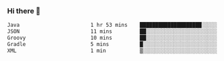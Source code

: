 ### Hi there 👋

<!--START_SECTION:waka-->

```txt
Java                       1 hr 53 mins    ████████████████████░░░░░   79.72 %
JSON                       11 mins         ██░░░░░░░░░░░░░░░░░░░░░░░   08.24 %
Groovy                     10 mins         ██░░░░░░░░░░░░░░░░░░░░░░░   07.37 %
Gradle                     5 mins          █░░░░░░░░░░░░░░░░░░░░░░░░   03.84 %
XML                        1 min           ▒░░░░░░░░░░░░░░░░░░░░░░░░   00.75 %
```

<!--END_SECTION:waka-->

<!--
**jerry-shao/jerry-shao** is a ✨ _special_ ✨ repository because its `README.md` (this file) appears on your GitHub profile.

Here are some ideas to get you started:

- 🔭 I’m currently working on ...
- 🌱 I’m currently learning ...
- 👯 I’m looking to collaborate on ...
- 🤔 I’m looking for help with ...
- 💬 Ask me about ...
- 📫 How to reach me: ...
- 😄 Pronouns: ...
- ⚡ Fun fact: ...
-->
